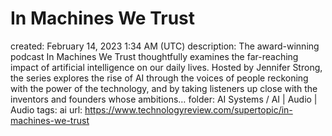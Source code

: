# In Machines We Trust

created: February 14, 2023 1:34 AM (UTC)
description: The award-winning podcast In Machines We Trust thoughtfully examines the far-reaching impact of artificial intelligence on our daily lives. Hosted by Jennifer Strong, the series explores the rise of AI through the voices of people reckoning with the power of the technology, and by taking listeners up close with the inventors and founders whose ambitions…
folder: AI Systems / AI | Audio | Audio
tags: ai
url: https://www.technologyreview.com/supertopic/in-machines-we-trust
